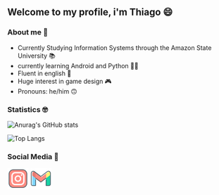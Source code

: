 ## Welcome to my profile, i'm Thiago 😄

###  About me 🤪
- Currently Studying Information Systems through the Amazon State University 📚
- currently learning Android and Python 👨‍💻
- Fluent in english 🥴
- Huge interest in game design 🎮
- Pronouns: he/him 🙃

### Statistics 🤓
![Anurag's GitHub stats](https://github-readme-stats.vercel.app/api?username=tmmarquess&show_icons=true&theme=tokyonight&include_all_commits=true&count_private=true)

![Top Langs](https://github-readme-stats.vercel.app/api/top-langs/?username=tmmarquess&layout=compact&langs_count=7&theme=tokyonight)
### Social Media 💬
<a href="https://instagram.com/tmmarquess" target="_blank"><img src="instagram.png"></img></a> 
<a href="https://mail.google.com/mail/?view=cm&fs=1&to=thiago.uchoa18%40gmail.com&authuser=0" target="_blank"><img src="gmail.png"></img></a>
<!--
**tmmarquess/tmmarquess** is a ✨ _special_ ✨ repository because its `README.md` (this file) appears on your GitHub profile.
Here are some ideas to get you started:
- 🔭 I’m currently working on ...
- 🌱 I’m currently learning ...
- 👯 I’m looking to collaborate on ...
- 🤔 I’m looking for help with ...
- 💬 Ask me about ...
- 📫 How to reach me: ...
- 😄 Pronouns: ...
- ⚡ Fun fact: ...
-->
